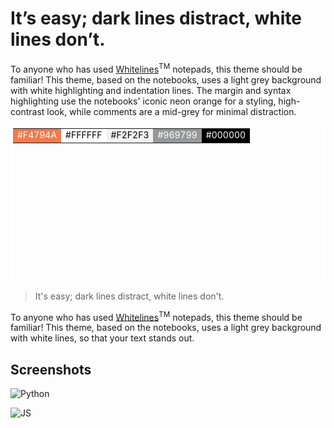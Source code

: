 # It’s easy; dark lines distract, white lines don’t.

To anyone who has used <a href="https://www.whitelinespaper.com/">Whitelines</a><sup>TM</sup> notepads, this theme should be familiar! This theme, based on the notebooks, uses a light grey background with white highlighting and indentation lines. The margin and syntax highlighting use the notebooks' iconic neon orange for a styling, high-contrast look, while comments are a mid-grey for minimal distraction.

<table height="250px" style="border: 4px solid white; border-collapse: collapse">
    <tr>
    	<td style="background-color:#f4794a; color:#FFFFFF">#F4794A</td>
    	<td style="background-color:#FFFFFF; color:#000000">#FFFFFF</td>
    	<td style="background-color:#f2f2f3; color:#000000">#F2F2F3</td>
    	<td style="background-color:#969799; color:#FFFFFF">#969799</td>
    	<td style="background-color:#000000; color:#FFFFFF">#000000</td>
    </tr>
</table>

> It's easy; dark lines distract, white lines don't.

To anyone who has used <a href="https://www.whitelinespaper.com/">Whitelines</a><sup>TM</sup> notepads, this theme should be familiar! This theme, based on the notebooks, uses a light grey background with white lines, so that your text stands out.

## Screenshots

![Python](.\_media\Python.png)

![JS](.\_media\JS.png)

